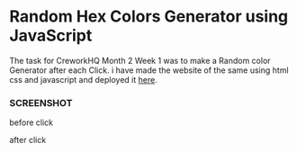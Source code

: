 # Random Hex Colors Generator using JavaScript

The task for CreworkHQ Month 2 Week 1 was to make a Random color Generator after each Click. i have made the website of the same using html css and javascript and deployed it [here](https://endearing-unicorn-ad2d50.netlify.app/).

### SCREENSHOT

before click



after click